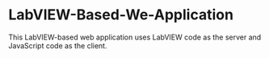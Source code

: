 # LabVIEW-Based-We-Application
This LabVIEW-based web application uses LabVIEW code as the server and JavaScript code as the client.
